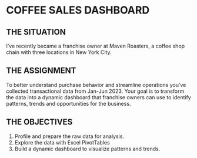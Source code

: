 # COFFEE SALES DASHBOARD
## THE SITUATION
I’ve recently became a franchise owner at Maven Roasters, a coffee shop chain with three locations in New York City.
## THE ASSIGNMENT
To better understand purchase behavior and streamline operations you’ve collected transactional data from Jan-Jun 2023.
Your goal is to transform the data into a dynamic dashboard that franchise owners can use to identify patterns, trends and opportunities for the business.
## THE OBJECTIVES
1.	Profile and prepare the raw data for analysis.
2.	Explore the data with Excel PivotTables
3.	Build a dynamic dashboard to visualize patterns and trends.
